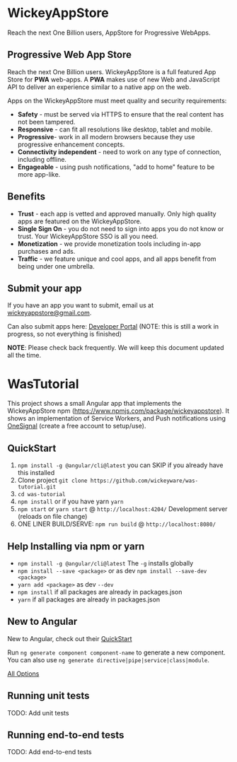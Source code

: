 # WickeyAppStore

Reach the next One Billion users, AppStore for Progressive WebApps.

## Progressive Web App Store

Reach the next One Billion users. WickeyAppStore is a full featured App Store for **PWA** web-apps. A **PWA** makes use of new Web and JavaScript API to deliver an experience similar to a native app on the web.

Apps on the WickeyAppStore must meet quality and security requirements:

* **Safety** - must be served via HTTPS to ensure that the real content has not been tampered.
* **Responsive** - can fit all resolutions like desktop, tablet and mobile.
* **Progressive**- work in all modern browsers because they use progressive enhancement concepts.
* **Connectivity independent** - need to work on any type of connection, including offline.
* **Engageable** - using push notifications, "add to home" feature to be more app-like.

## Benefits

* **Trust** - each app is vetted and approved manually.  Only high quality apps are featured on the WickeyAppStore.
* **Single Sign On** - you do not need to sign into apps you do not know or trust. Your WickeyAppStore SSO is all you need.
* **Monetization** - we provide monetization tools including in-app purchases and ads.
* **Traffic** - we feature unique and cool apps, and all apps benefit from being under one umbrella. 

## Submit your app

If you have an app you want to submit, email us at [wickeyappstore@gmail.com](mailto:wickeyappstore@gmail.com).

Can also submit apps here: [Developer Portal](https://developer.wickeyappstore.com) (NOTE: this is still a work in progress, so not everything is finished)

**NOTE**: Please check back frequently. We will keep this document updated all the time.

# WasTutorial

This project shows a small Angular app that implements the WickeyAppStore npm (https://www.npmjs.com/package/wickeyappstore).
It shows an implementation of Service Workers, and Push notifications using [OneSignal](https://onesignal.com/) (create a free account to setup/use).

## QuickStart

1. `npm install -g @angular/cli@latest` you can SKIP if you already have this installed
2. Clone project `git clone https://github.com/wickeyware/was-tutorial.git`
3. `cd was-tutorial`
4. `npm install` or if you have yarn `yarn`
6. `npm start` or `yarn start` @ `http://localhost:4204/` Development server (reloads on file change)
7. ONE LINER BUILD/SERVE: `npm run build` @ `http://localhost:8080/`

## Help Installing via npm or yarn

- `npm install -g @angular/cli@latest` The `-g` installs globally
- `npm install --save <package>` or as dev `npm install --save-dev <package>`
- `yarn add <package>` as dev `--dev`
- `npm install` if all packages are already in packages.json
- `yarn` if all packages are already in packages.json

## New to Angular

New to Angular, check out their [QuickStart](https://angular.io/guide/quickstart)

Run `ng generate component component-name` to generate a new component. You can also use `ng generate directive|pipe|service|class|module`.

[All Options](https://github.com/angular/angular-cli#generating-components-directives-pipes-and-services)

## Running unit tests

TODO: Add unit tests

## Running end-to-end tests

TODO: Add end-to-end tests
